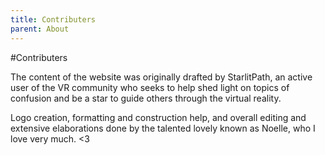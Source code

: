 ```yaml
---
title: Contributers
parent: About
---
```


#Contributers

The content of the website was originally drafted by StarlitPath, an active user of the VR community who seeks to help shed light on topics of confusion and be a star to guide others through the virtual reality.

Logo creation, formatting and construction help, and overall editing and extensive elaborations done by the talented lovely known as Noelle, who I love very much. <3
